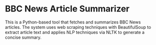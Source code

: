 # BBC News Article Summarizer

This is a Python-based tool that fetches and summarizes BBC News articles. The system uses web scraping techniques with BeautifulSoup to extract article text and applies NLP techniques via NLTK to generate a concise summary.
